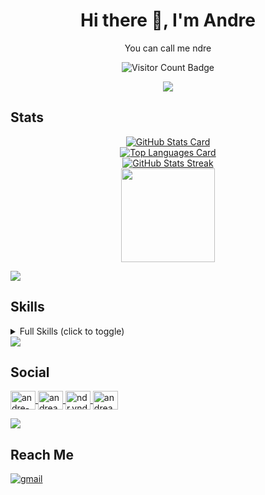 <h1 align="center">
	Hi there 👋, I'm Andre
</h1>
<p align="center">
	You can call me ndre
</p>

<p align="center">
	<img src="https://komarev.com/ghpvc/?username=ndrvndr&color=447ff7&label=Profile+views" alt="Visitor Count Badge" />
</p>
<p align="center">
  <a href="https://github.com/DenverCoder1/readme-typing-svg"><img src="https://readme-typing-svg.herokuapp.com?lines=Welcome+to+my+Github+Profile+:);Front-End+Web+Developer&center=true&width=380&height=45"></a>
</p>

## Stats

<p align="center">
	<a href="https://github.com/ndrvndr">
		<img src="https://github-readme-stats.vercel.app/api/top-langs/?username=ndrvndr&layout=compact&theme=github_dark&hide_border=true" alt="GitHub Stats Card" /><br />
		<img src="https://github-readme-stats.vercel.app/api?username=ndrvndr&show_icons=true&theme=github_dark&hide_border=true" alt="Top Languages Card" /><br />
		<img src="https://github-readme-streak-stats.herokuapp.com/?user=ndrvndr&theme=github-dark-blue&hide_border=true" alt="GitHub Stats Streak" /><br />
	</a>
 	<a href="https://wakatime.com/@ndrvndr">
		<img height="150" src="https://github-readme-stats.vercel.app/api/wakatime?username=ndrvndr&theme=react&langs_count=6" />
	</a>
</p>

<img src="https://user-images.githubusercontent.com/73097560/115834477-dbab4500-a447-11eb-908a-139a6edaec5c.gif">

## Skills

<details>
<summary>Full Skills (click to toggle)</summary>
	
### Programming Languages
<p align="left">
	<a href="https://developer.mozilla.org/en-US/docs/Web/JavaScript" target="_blank" rel="noopener noreferrer">
    	<img src="https://img.shields.io/badge/JavaScript-F7DF1E?style=for-the-badge&logo=javascript&logoColor=black" alt="javascript" />
	</a>&nbsp;
	<a href="https://www.typescriptlang.org/" target="_blank" rel="noopener noreferrer">
    	<img src="https://img.shields.io/badge/TypeScript-007ACC?style=for-the-badge&logo=typescript&logoColor=white" alt="typescript" />
   	 </a>&nbsp;
	<a href="https://www.python.org" target="_blank" rel="noopener noreferrer">
		<img src="https://img.shields.io/badge/Python-3776AB?style=for-the-badge&logo=python&logoColor=white" alt="python" />
	</a>
</p>

### Frontend Development

<p align="left">
	<a href="https://www.w3.org/html/" target="_blank" rel="noopener noreferrer">
    	<img src="https://img.shields.io/badge/HTML5-E34F26?style=for-the-badge&logo=html5&logoColor=white" alt="html5" />
   	</a>&nbsp;
	<a href="https://www.w3schools.com/css/" target="_blank" rel="noopener noreferrer">
    	<img src="https://img.shields.io/badge/CSS3-1572B6?style=for-the-badge&logo=css3&logoColor=white" alt="css3" />
    	</a>&nbsp;
	<a href="https://sass-lang.com" target="_blank" rel="noopener noreferrer">
    	<img src="https://img.shields.io/badge/Sass-CC6699?style=for-the-badge&logo=sass&logoColor=white" alt="sass" />
    	</a>&nbsp;
	<a href="https://tailwindcss.com/" target="_blank" rel="noopener noreferrer">
    	<img src="https://img.shields.io/badge/Tailwind_CSS-38B2AC?style=for-the-badge&logo=tailwind-css&logoColor=white" alt="tailwindcss" />
   	 </a>&nbsp;
	<a href="https://react.dev/" target="_blank" rel="noopener noreferrer">
    	<img src="https://img.shields.io/badge/React-20232A?style=for-the-badge&logo=react&logoColor=61DAFB" alt="react" />
   	</a>&nbsp;
	<a href="https://styled-components.com/" target="_blank" rel="noopener noreferrer">
    	<img src="https://img.shields.io/badge/styled--components-DB7093?style=for-the-badge&logo=styled-components&logoColor=white" alt="styled-components" />
   	</a>&nbsp;
	<a href="https://redux.js.org/" target="_blank" rel="noopener noreferrer">
    	<img src="https://img.shields.io/badge/redux-%2523593d88.svg?style=for-the-badge&logo=redux&logoColor=white" alt="redux" />
   	</a>&nbsp;
	<a href="https://nextjs.org/" target="_blank" rel="noopener noreferrer">
    	<img src="https://img.shields.io/badge/next.js-000000?style=for-the-badge&logo=nextdotjs&logoColor=white" alt="next.js" />
   	</a>
</p>

### Backend Development

<p align="left">
	<a href="https://nodejs.org" target="_blank" rel="noopener noreferrer">
    	<img src="https://img.shields.io/badge/Node.js-43853D?style=for-the-badge&logo=node.js&logoColor=white" alt="node.js" />
    </a>&nbsp;
	<a href="https://expressjs.com" target="_blank" rel="noopener noreferrer">
		<img src="https://img.shields.io/badge/Express.js-404D59?style=for-the-badge" alt="express.js" />
	</a>
</p>

### Database

<p align="left">
	<a href="https://www.postgresql.org" target="_blank" rel="noopener noreferrer">
    	<img src="https://img.shields.io/badge/PostgreSQL-316192?style=for-the-badge&logo=postgresql&logoColor=white" alt="postgresql" />
    </a>&nbsp;
	<a href="https://www.mongodb.com/" target="_blank" rel="noopener noreferrer">
    	<img src="https://img.shields.io/badge/MongoDB-4EA94B?style=for-the-badge&logo=mongodb&logoColor=white" alt="mongodb" />
    </a>
</p>

### Testing

<p align="left">
	<a href="https://jestjs.io" target="_blank" rel="noopener noreferrer">
    	<img src="https://img.shields.io/badge/Jest-323330?style=for-the-badge&logo=Jest&logoColor=white" alt="jest" />
	</a>
</p>

### Software

<p align="left">
	<a href="https://www.figma.com/" target="_blank" rel="noopener noreferrer">
    	<img src="https://img.shields.io/badge/Figma-F24E1E?style=for-the-badge&logo=figma&logoColor=white" alt="figma" />
   	 </a>&nbsp;
	<a href="https://postman.com" target="_blank" rel="noopener noreferrer">
    	<img src="https://img.shields.io/badge/Postman-FF6C37?style=for-the-badge&logo=postman&logoColor=white" alt="postman" />
    </a>&nbsp;
	<a href="https://vercel.com/" target="_blank" rel="noopener noreferrer">
    	<img src="https://img.shields.io/badge/vercel-%23000000.svg?style=for-the-badge&logo=vercel&logoColor=white" alt="vercel" />
    </a>&nbsp;
	<a href="https://git-scm.com/" target="_blank" rel="noopener noreferrer">
    	<img src="https://www.vectorlogo.zone/logos/git-scm/git-scm-icon.svg" alt="git" width="30" height="30"/>
   	 </a>
</p>

</details>

<img src="https://user-images.githubusercontent.com/73097560/115834477-dbab4500-a447-11eb-908a-139a6edaec5c.gif">

## Social

<p align="left">
	<a href="https://linkedin.com/in/andre-avindra" target="blank">
		<img align="center" src="https://raw.githubusercontent.com/rahuldkjain/github-profile-readme-generator/master/src/images/icons/Social/linked-in-alt.svg" alt="andre-avindra" height="30" width="40" />
	</a>
	<a href="https://kaggle.com/andreavindra" target="blank">
		<img align="center" src="https://raw.githubusercontent.com/rahuldkjain/github-profile-readme-generator/master/src/images/icons/Social/kaggle.svg" alt="andreavindra" height="30" width="40" />
	</a>
	<a href="https://instagram.com/ndr.vndr" target="blank">
		<img align="center" src="https://raw.githubusercontent.com/rahuldkjain/github-profile-readme-generator/master/src/images/icons/Social/instagram.svg" alt="ndr.vndr" height="30" width="40" />
	</a>
	<a href="https://www.hackerrank.com/andreavindra37" target="blank">
		<img align="center" src="https://raw.githubusercontent.com/rahuldkjain/github-profile-readme-generator/master/src/images/icons/Social/hackerrank.svg" alt="andreavindra37" height="30" width="40" />
	</a>
</p>

<img src="https://user-images.githubusercontent.com/73097560/115834477-dbab4500-a447-11eb-908a-139a6edaec5c.gif">

## Reach Me

<p align="left">
	<a href="mailto:andreavindra37@gmail.com" target="_blank" rel="noopener noreferrer">
		<img src="https://img.shields.io/badge/Gmail-D14836?style=for-the-badge&logo=gmail&logoColor=white" alt="gmail" />
	</a>
</p>

